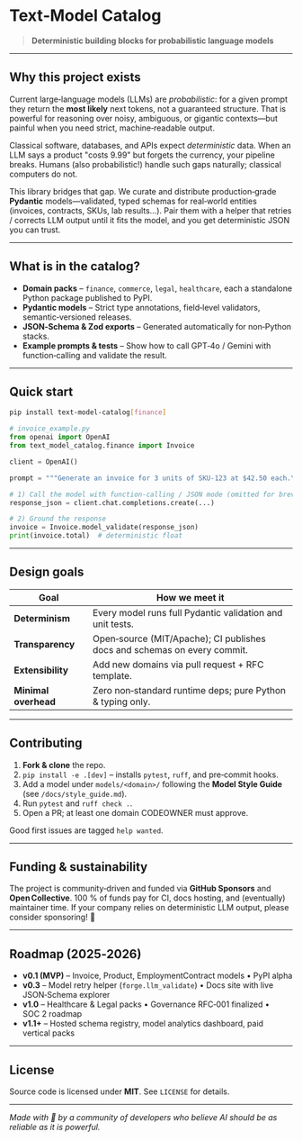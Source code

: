 # Text‑Model Catalog

> **Deterministic building blocks for probabilistic language models**

---

## Why this project exists

Current large‑language models (LLMs) are *probabilistic*: for a given prompt they return the **most likely** next tokens, not a guaranteed structure. That is powerful for reasoning over noisy, ambiguous, or gigantic contexts—but painful when you need strict, machine‑readable output.

Classical software, databases, and APIs expect *deterministic* data. When an LLM says a product "costs 9.99" but forgets the currency, your pipeline breaks. Humans (also probabilistic!) handle such gaps naturally; classical computers do not.

This library bridges that gap. We curate and distribute production‑grade **Pydantic** models—validated, typed schemas for real‑world entities (invoices, contracts, SKUs, lab results…). Pair them with a helper that retries / corrects LLM output until it fits the model, and you get deterministic JSON you can trust.

---

## What is in the catalog?

* **Domain packs** – `finance`, `commerce`, `legal`, `healthcare`, each a standalone Python package published to PyPI.
* **Pydantic models** – Strict type annotations, field‑level validators, semantic‑versioned releases.
* **JSON‑Schema & Zod exports** – Generated automatically for non‑Python stacks.
* **Example prompts & tests** – Show how to call GPT‑4o / Gemini with function‑calling and validate the result.

---

## Quick start

```bash
pip install text-model-catalog[finance]
```

```python
# invoice_example.py
from openai import OpenAI
from text_model_catalog.finance import Invoice

client = OpenAI()

prompt = """Generate an invoice for 3 units of SKU‑123 at $42.50 each.\nInclude total, VAT 20 %."""

# 1) Call the model with function‑calling / JSON mode (omitted for brevity)
response_json = client.chat.completions.create(...)

# 2) Ground the response
invoice = Invoice.model_validate(response_json)
print(invoice.total)  # deterministic float
```

---

## Design goals

| Goal | How we meet it |
|------|----------------|
| **Determinism** | Every model runs full Pydantic validation and unit tests. |
| **Transparency** | Open‑source (MIT/Apache); CI publishes docs and schemas on every commit. |
| **Extensibility** | Add new domains via pull request + RFC template. |
| **Minimal overhead** | Zero non‑standard runtime deps; pure Python & typing only. |

---

## Contributing

1. **Fork & clone** the repo.
2. `pip install -e .[dev]` – installs `pytest`, `ruff`, and pre‑commit hooks.
3. Add a model under `models/<domain>/` following the **Model Style Guide** (see `/docs/style_guide.md`).
4. Run `pytest` and `ruff check .`.
5. Open a PR; at least one domain CODEOWNER must approve.

Good first issues are tagged `help wanted`.

---

## Funding & sustainability

The project is community‑driven and funded via **GitHub Sponsors** and **Open Collective**. 100 % of funds pay for CI, docs hosting, and (eventually) maintainer time. If your company relies on deterministic LLM output, please consider sponsoring! 🙏

---

## Roadmap (2025‑2026)

- **v0.1 (MVP)** – Invoice, Product, EmploymentContract models • PyPI alpha
- **v0.3** – Model retry helper (`forge.llm_validate`) • Docs site with live JSON‑Schema explorer
- **v1.0** – Healthcare & Legal packs • Governance RFC‑001 finalized • SOC 2 roadmap
- **v1.1+** – Hosted schema registry, model analytics dashboard, paid vertical packs

---

## License

Source code is licensed under **MIT**. See `LICENSE` for details.

---

*Made with 💚 by a community of developers who believe AI should be as reliable as it is powerful.*

